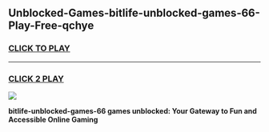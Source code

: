 
## Unblocked-Games-bitlife-unblocked-games-66-Play-Free-qchye
<h3>
<a href="https://premium76.site?title=bitlife-unblocked-games-66&ref=21A">CLICK TO PLAY</a></h3>
<hr>

<h3>
<a href="https://premium76.site?title=bitlife-unblocked-games-66&ref=21A">CLICK 2 PLAY</a>
  
</h3>

<a href="https://premium76.site?title=bitlife-unblocked-games-66&ref=21A"><img src="https://clearcache.store/games.png"></a>


**bitlife-unblocked-games-66 games unblocked: Your Gateway to Fun and Accessible Online Gaming**
